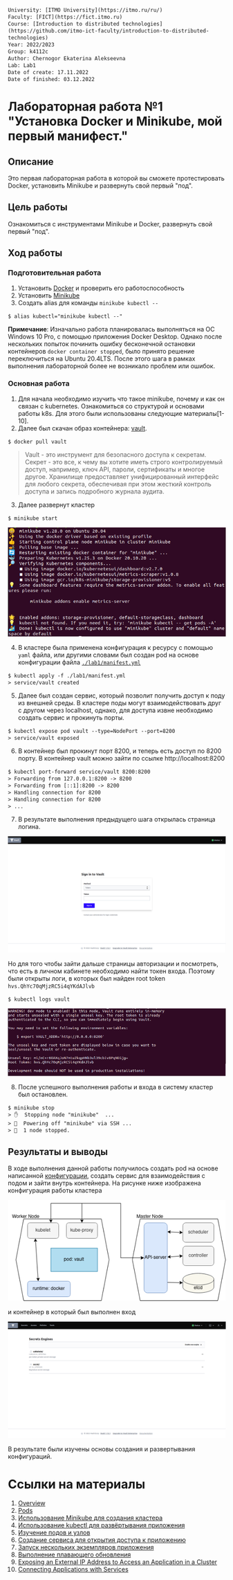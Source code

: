     University: [ITMO University](https://itmo.ru/ru/)
    Faculty: [FICT](https://fict.itmo.ru)
    Course: [Introduction to distributed technologies](https://github.com/itmo-ict-faculty/introduction-to-distributed-technologies)
    Year: 2022/2023
    Group: k4112c
    Author: Chernogor Ekaterina Alekseevna
    Lab: Lab1
    Date of create: 17.11.2022
    Date of finished: 03.12.2022


# Лабораторная работа №1 "Установка Docker и Minikube, мой первый манифест."

## Описание

Это первая лабораторная работа в которой вы сможете протестировать Docker, установить Minikube и развернуть свой первый "под".

## Цель работы

Ознакомиться с инструментами Minikube и Docker, развернуть свой первый "под".

## Ход работы

### Подготовительная работа
1. Установить [Docker](https://www.docker.com/) и проверить его работоспособность
2. Установить [Minikube](https://minikube.sigs.k8s.io/docs/start/) 
3. Создать alias для команды `minikube kubectl --`
```
$ alias kubectl="minikube kubectl --"
```
**Примечание**: 
Изначально работа планировалась выполняться на ОС Windows 10 Pro, с помощью приложения Docker Desktop. Однако после нескольких попыток починить ошибку бесконечной остановки контейнеров `docker container stopped`, было принято решение переключиться на Ubuntu 20.4LTS. После этого шага в рамках выполнения лабораторной более не возникало проблем или ошибок.


### Основная работа 
1. Для начала необходимо изучить что такое minikube, почему и как он связан с kubernetes. Ознакомиться со структурой и основами работы k8s. Для этого были использованы следующие материалы[1-10].
2. Далее был скачан образ контейнера: [vault](https://hub.docker.com/_/vault/). 
```
$ docker pull vault
```
> Vault - это инструмент для безопасного доступа к секретам. Секрет - это все, к чему вы хотите иметь строго контролируемый доступ, например, ключ API, пароли, сертификаты и многое другое. Хранилище предоставляет унифицированный интерфейс для любого секрета, обеспечивая при этом жесткий контроль доступа и запись подробного журнала аудита.
3. Далее развернут кластер 
```
$ minikube start
```
![minikube start.jpg](imgs/1.png)

4. В кластере была применена конфигурация к ресурсу с помощью `yaml` файла, или другими словами был создан pod на основе конфигурации файла [`./lab1/manifest.yml`](manifest.yml)

```
$ kubectl apply -f ./lab1/manifest.yml
> service/vault created
```

5. Далее был создан сервис, который позволит получить доступ к поду из внешней среды. В кластере поды могут взаимодействовать друг с другом через localhost, однако, для доступа извне необходимо создать сервис и прокинуть порты.

```
$ kubectl expose pod vault --type=NodePort --port=8200
> service/vault exposed
```

6. В контейнер был прокинут порт 8200, и теперь есть доступ по 8200 порту. В контейнер vault можно зайти по ссылке http://localhost:8200
```
$ kubectl port-forward service/vault 8200:8200
> Forwarding from 127.0.0.1:8200 -> 8200
> Forwarding from [::1]:8200 -> 8200
> Handling connection for 8200
> Handling connection for 8200
> ...
```

7. В результате выполнения предыдущего шага открылась страница логина. 

![login page.jpg](imgs/2.png)

Но для того чтобы зайти дальше страницы авторизации и посмотреть, что есть в личном кабинете необходимо найти токен входа. Поэтому были открыты логи, в которых был найден root token `hvs.QhYc70qMjzRC5i4qYKdAJlvb
`
```
$ kubectl logs vault
```

![logs.jpg](imgs/3.png)

8. После успешного выполнения работы и входа в систему кластер был остановлен.

```
$ minikube stop
> ✋  Stopping node "minikube"  ...
> 🛑  Powering off "minikube" via SSH ...
> 🛑  1 node stopped.
```


## Результаты и выводы
В ходе выполнения данной работы получилось создать pod на основе написанной [конфигурации](manifest.yml), создать сервис для взаимодействия с подом и зайти внутрь контейнера. На рисунке ниже изображена конфигурация работы кластера

![scheme](imgs/4.png)

и контейнер в который был выполнен вход 

![result_image](imgs/5.png)

В результате были изучены основы создания и развертывания конфигураций.


# Ссылки на материалы
1. [Overview](https://kubernetes.io/docs/concepts/overview/)
2. [Pods](https://kubernetes.io/docs/concepts/workloads/pods/)
3. [Использование Minikube для создания кластера](https://kubernetes.io/ru/docs/tutorials/kubernetes-basics/create-cluster/cluster-intro/)
4. [Использование kubectl для развёртывания приложения](https://kubernetes.io/ru/docs/tutorials/kubernetes-basics/deploy-app/deploy-intro/)
5. [Изучение подов и узлов](https://kubernetes.io/ru/docs/tutorials/kubernetes-basics/explore/explore-intro/)
6. [Создание сервиса для открытия доступа к приложению](https://kubernetes.io/ru/docs/tutorials/kubernetes-basics/expose/expose-intro/)
7. [Запуск нескольких экземпляров приложения](https://kubernetes.io/ru/docs/tutorials/kubernetes-basics/scale/scale-intro/)
8. [Выполнение плавающего обновления](https://kubernetes.io/ru/docs/tutorials/kubernetes-basics/update/update-intro/)
9. [Exposing an External IP Address to Access an Application in a Cluster](https://kubernetes.io/docs/tutorials/stateless-application/expose-external-ip-address/)
10. [Connecting Applications with Services](https://kubernetes.io/docs/tutorials/services/connect-applications-service/)
